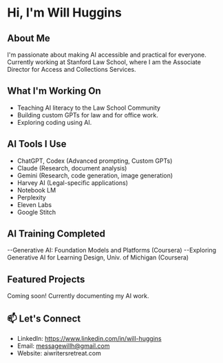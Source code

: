 # Hi, I'm Will Huggins

## About Me
I'm passionate about making AI accessible and practical for everyone. Currently 
working at Stanford Law School, where I am the Associate Director for Access and Collections Services.

## What I'm Working On
- Teaching AI literacy to the Law School Community
- Building custom GPTs for law and for office work.
- Exploring coding using AI.

## AI Tools I Use
- ChatGPT, Codex (Advanced prompting, Custom GPTs)
- Claude (Research, document analysis)
- Gemini (Research, code generation, image generation)
- Harvey AI (Legal-specific applications)
- Notebook LM
- Perplexity
- Eleven Labs
- Google Stitch

## AI Training Completed
--Generative AI: Foundation Models and Platforms (Coursera)
--Exploring Generative AI for Learning Design, Univ. of Michigan (Coursera)

## Featured Projects
Coming soon! Currently documenting my AI work.

## 📫 Let's Connect
- LinkedIn: https://www.linkedin.com/in/will-huggins
- Email: messagewillh@gmail.com
- Website: aiwritersretreat.com
